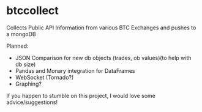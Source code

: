 # btccollect
Collects Public API Information from various BTC Exchanges and pushes to a mongoDB

Planned:
  - JSON Comparison for new db objects (trades, ob values)(to help with db size)
  - Pandas and Monary integration for DataFrames
  - WebSocket (Tornado?)
  - Graphing?
  
If you happen to stumble on this project, I would love some advice/suggestions!
